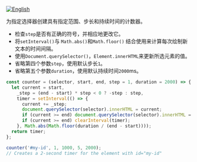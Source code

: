 
<a href="./README.md" target="_blank"><img src="https://img.shields.io/badge/-English-gray" alt="English"/></a>

为指定选择器创建具有指定范围、步长和持续时间的计数器。

- 检查`step`是否有正确的符号，并相应地更改它。
- 将`setInterval()`与 `Math.abs()`和`Math.floor()` 结合使用来计算每次绘制新文本的时间间隔。
- 使用`Document.querySelector()`，`Element.innerHTML`来更新所选元素的值。
- 省略第四个参数`step`，使用默认步长`1`。
- 省略第五个参数`duration`，使用默认持续时间`2000`ms。

```js
const counter = (selector, start, end, step = 1, duration = 2000) => {
  let current = start,
    _step = (end - start) * step < 0 ? -step : step,
    timer = setInterval(() => {
      current += _step;
      document.querySelector(selector).innerHTML = current;
      if (current >= end) document.querySelector(selector).innerHTML = end;
      if (current >= end) clearInterval(timer);
    }, Math.abs(Math.floor(duration / (end - start))));
  return timer;
};
```

```js
counter('#my-id', 1, 1000, 5, 2000);
// Creates a 2-second timer for the element with id="my-id"
```

